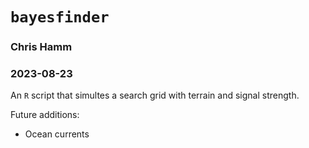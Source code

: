 # `bayesfinder`

### Chris Hamm
### 2023-08-23


An `R` script that simultes a search grid with terrain and signal strength. 


Future additions:
- Ocean currents